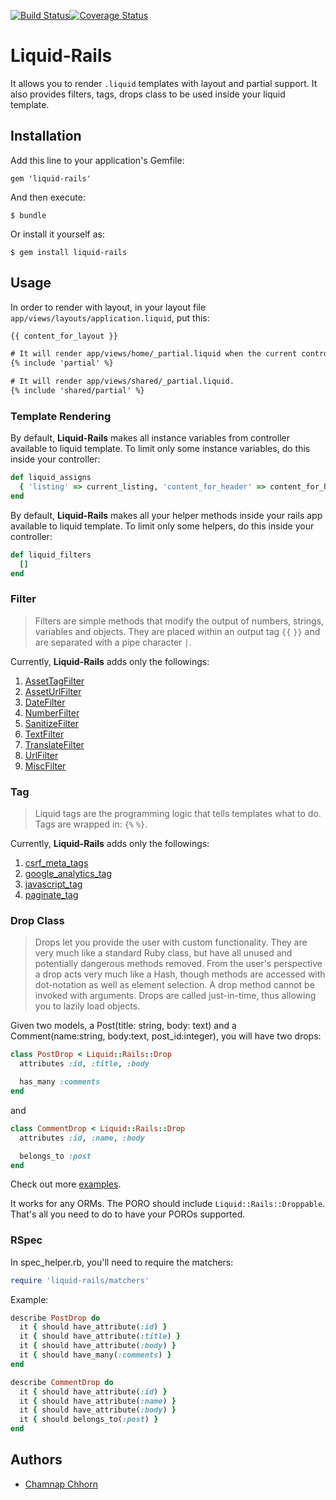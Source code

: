 [![Build Status](https://travis-ci.org/yoolk/liquid-rails.svg?branch=master)](https://travis-ci.org/yoolk/liquid-rails)[![Coverage Status](https://coveralls.io/repos/yoolk/liquid-rails/badge.png?branch=master)](https://coveralls.io/r/yoolk/liquid-rails?branch=master)
# Liquid-Rails

It allows you to render `.liquid` templates with layout and partial support. It also provides filters, tags, drops class to be used inside your liquid template.

## Installation

Add this line to your application's Gemfile:

    gem 'liquid-rails'

And then execute:

    $ bundle

Or install it yourself as:

    $ gem install liquid-rails

## Usage

In order to render with layout, in your layout file `app/views/layouts/application.liquid`, put this:

```html
{{ content_for_layout }}
```

```html
# It will render app/views/home/_partial.liquid when the current controller is `HomeController`.
{% include 'partial' %}

# It will render app/views/shared/_partial.liquid.
{% include 'shared/partial' %}
```

### Template Rendering

By default, **Liquid-Rails** makes all instance variables from controller available to liquid template. To limit only some instance variables, do this inside your controller:

```ruby
def liquid_assigns
  { 'listing' => current_listing, 'content_for_header' => content_for_header, 'current_account' => current_account }
end
```

By default, **Liquid-Rails** makes all your helper methods inside your rails app available to liquid template. To limit only some helpers, do this inside your controller:

```ruby
def liquid_filters
  []
end
```

### Filter

> Filters are simple methods that modify the output of numbers, strings, variables and objects. They are placed within an output tag `{{` `}}` and are separated with a pipe character `|`.

Currently, **Liquid-Rails** adds only the followings:

1. [AssetTagFilter](https://github.com/yoolk/liquid-rails/blob/master/lib/liquid-rails/filters/asset_tag_filter.rb)
2. [AssetUrlFilter](https://github.com/yoolk/liquid-rails/blob/master/lib/liquid-rails/filters/asset_url_filter.rb)
3. [DateFilter](https://github.com/yoolk/liquid-rails/blob/master/lib/liquid-rails/filters/date_filter.rb)
4. [NumberFilter](https://github.com/yoolk/liquid-rails/blob/master/lib/liquid-rails/filters/number_filter.rb)
5. [SanitizeFilter](https://github.com/yoolk/liquid-rails/blob/master/lib/liquid-rails/filters/sanitize_filter.rb)
6. [TextFilter](https://github.com/yoolk/liquid-rails/blob/master/lib/liquid-rails/filters/text_filter.rb)
7. [TranslateFilter](https://github.com/yoolk/liquid-rails/blob/master/lib/liquid-rails/filters/translate_filter.rb)
8. [UrlFilter](https://github.com/yoolk/liquid-rails/blob/master/lib/liquid-rails/filters/url_filter.rb)
9. [MiscFilter](https://github.com/yoolk/liquid-rails/blob/master/lib/liquid-rails/filters/misc_filter.rb)

### Tag

> Liquid tags are the programming logic that tells templates what to do. Tags are wrapped in: `{%` `%}`.

Currently, **Liquid-Rails** adds only the followings:

1. [csrf_meta_tags](https://github.com/yoolk/liquid-rails/blob/master/lib/liquid-rails/tags/csrf_meta_tags.rb)
2. [google_analytics_tag](https://github.com/yoolk/liquid-rails/blob/master/lib/liquid-rails/tags/google_analytics_tag.rb)
3. [javascript_tag](https://github.com/yoolk/liquid-rails/blob/master/lib/liquid-rails/tags/javascript_tag.rb)
4. [paginate_tag](https://github.com/yoolk/liquid-rails/blob/master/lib/liquid-rails/tags/paginate_tag.rb)

### Drop Class

> Drops let you provide the user with custom functionality. They are very much like a standard Ruby class, but have all unused and potentially dangerous methods removed. From the user's perspective a drop acts very much like a Hash, though methods are accessed with dot-notation as well as element selection. A drop method cannot be invoked with arguments. Drops are called just-in-time, thus allowing you to lazily load objects.

Given two models, a Post(title: string, body: text) and a Comment(name:string, body:text, post_id:integer), you will have two drops:

```ruby
class PostDrop < Liquid::Rails::Drop
  attributes :id, :title, :body

  has_many :comments
end
```

and

```ruby
class CommentDrop < Liquid::Rails::Drop
  attributes :id, :name, :body

  belongs_to :post
end
```

Check out more [examples](https://github.com/yoolk/liquid-rails/blob/master/spec/fixtures/poro.rb).

It works for any ORMs. The PORO should include `Liquid::Rails::Droppable`. That's all you need to do to have your POROs supported.

### RSpec

In spec_helper.rb, you'll need to require the matchers:

```ruby
require 'liquid-rails/matchers'
```

Example:

```ruby
describe PostDrop do
  it { should have_attribute(:id) }
  it { should have_attribute(:title) }
  it { should have_attribute(:body) }
  it { should have_many(:comments) }
end
```

```ruby
describe CommentDrop do
  it { should have_attribute(:id) }
  it { should have_attribute(:name) }
  it { should have_attribute(:body) }
  it { should belongs_to(:post) }
end
```

## Authors

* [Chamnap Chhorn](https://github.com/chamnap)